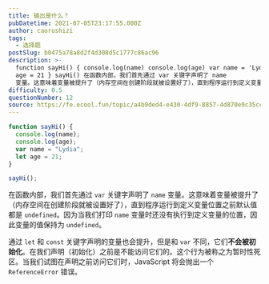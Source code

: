 ```yaml
---
title: 输出是什么？
pubDatetime: 2021-07-05T23:17:55.000Z
author: caorushizi
tags:
  - 选择题
postSlug: b0475a78a8d2f4d308d5c1777c86ac96
description: >-
  function sayHi() { console.log(name) console.log(age) var name = 'Lydia' let
  age = 21 } sayHi() 在函数内部，我们首先通过 var 关键字声明了 name
  变量。这意味着变量被提升了（内存空间在创建阶段就被设置好了），直到程序运行到定义变量位置之前默认值都是 undefined。因为当我们打印 name
difficulty: 0.5
questionNumber: 12
source: https://fe.ecool.fun/topic/a4b9ded4-e430-4df9-8857-4d870e9c35cc
---
```


```javascript
function sayHi() {
  console.log(name);
  console.log(age);
  var name = "Lydia";
  let age = 21;
}

sayHi();
```

在函数内部，我们首先通过 `var` 关键字声明了 `name` 变量。这意味着变量被提升了（内存空间在创建阶段就被设置好了），直到程序运行到定义变量位置之前默认值都是 `undefined`。因为当我们打印 `name` 变量时还没有执行到定义变量的位置，因此变量的值保持为 `undefined`。

通过 `let` 和 `const` 关键字声明的变量也会提升，但是和 `var` 不同，它们**不会被初始化**。在我们声明（初始化）之前是不能访问它们的。这个行为被称之为暂时性死区。当我们试图在声明之前访问它们时，JavaScript 将会抛出一个 `ReferenceError` 错误。
